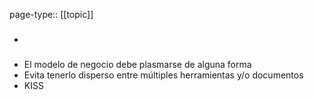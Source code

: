 page-type:: [[topic]]
- ### 
- El modelo de negocio debe plasmarse de alguna forma
- Evita tenerlo disperso entre múltiples herramientas y/o documentos
- KISS


